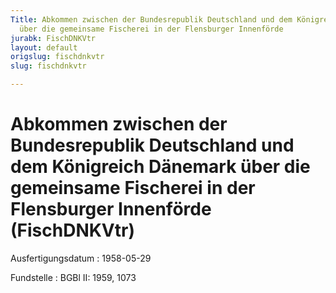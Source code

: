 ```yaml
---
Title: Abkommen zwischen der Bundesrepublik Deutschland und dem Königreich Dänemark
  über die gemeinsame Fischerei in der Flensburger Innenförde
jurabk: FischDNKVtr
layout: default
origslug: fischdnkvtr
slug: fischdnkvtr

---
```


# Abkommen zwischen der Bundesrepublik Deutschland und dem Königreich Dänemark über die gemeinsame Fischerei in der Flensburger Innenförde (FischDNKVtr)

Ausfertigungsdatum
:   1958-05-29

Fundstelle
:   BGBl II: 1959, 1073

